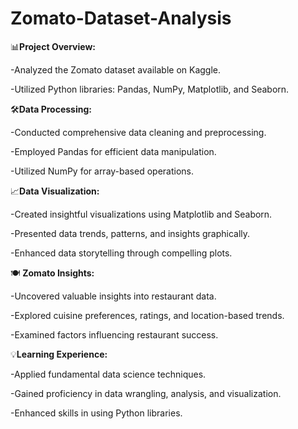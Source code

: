 # Zomato-Dataset-Analysis
📊**Project Overview:**

-Analyzed the Zomato dataset available on Kaggle.

-Utilized Python libraries: Pandas, NumPy, Matplotlib, and Seaborn.


🛠️**Data Processing:**

-Conducted comprehensive data cleaning and preprocessing.

-Employed Pandas for efficient data manipulation.

-Utilized NumPy for array-based operations.

📈**Data Visualization:**

-Created insightful visualizations using Matplotlib and Seaborn.

-Presented data trends, patterns, and insights graphically.

-Enhanced data storytelling through compelling plots.


🍽️ **Zomato Insights:**

-Uncovered valuable insights into restaurant data.

-Explored cuisine preferences, ratings, and location-based trends.

-Examined factors influencing restaurant success.


💡**Learning Experience:**

-Applied fundamental data science techniques.

-Gained proficiency in data wrangling, analysis, and visualization.

-Enhanced skills in using Python libraries.

